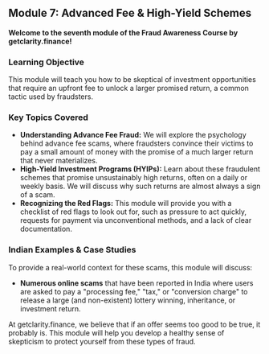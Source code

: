 ## Module 7: Advanced Fee & High-Yield Schemes

**Welcome to the seventh module of the Fraud Awareness Course by getclarity.finance!**

### Learning Objective

This module will teach you how to be skeptical of investment opportunities that require an upfront fee to unlock a larger promised return, a common tactic used by fraudsters.

### Key Topics Covered

*   **Understanding Advance Fee Fraud:** We will explore the psychology behind advance fee scams, where fraudsters convince their victims to pay a small amount of money with the promise of a much larger return that never materializes.
*   **High-Yield Investment Programs (HYIPs):** Learn about these fraudulent schemes that promise unsustainably high returns, often on a daily or weekly basis. We will discuss why such returns are almost always a sign of a scam.
*   **Recognizing the Red Flags:** This module will provide you with a checklist of red flags to look out for, such as pressure to act quickly, requests for payment via unconventional methods, and a lack of clear documentation.

### Indian Examples & Case Studies

To provide a real-world context for these scams, this module will discuss:

*   **Numerous online scams** that have been reported in India where users are asked to pay a "processing fee," "tax," or "conversion charge" to release a large (and non-existent) lottery winning, inheritance, or investment return.

At getclarity.finance, we believe that if an offer seems too good to be true, it probably is. This module will help you develop a healthy sense of skepticism to protect yourself from these types of fraud.
